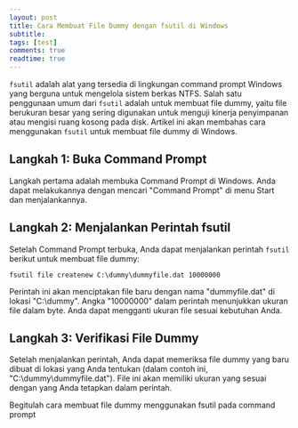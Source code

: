 ```yaml
---
layout: post
title: Cara Membuat File Dummy dengan fsutil di Windows
subtitle: 
tags: [test]
comments: true
readtime: true
---
```


`fsutil` adalah alat yang tersedia di lingkungan command prompt Windows yang berguna untuk mengelola sistem berkas NTFS. Salah satu penggunaan umum dari `fsutil` adalah untuk membuat file dummy, yaitu file berukuran besar yang sering digunakan untuk menguji kinerja penyimpanan atau mengisi ruang kosong pada disk. Artikel ini akan membahas cara menggunakan `fsutil` untuk membuat file dummy di Windows.

## Langkah 1: Buka Command Prompt

Langkah pertama adalah membuka Command Prompt di Windows. Anda dapat melakukannya dengan mencari "Command Prompt" di menu Start dan menjalankannya.

## Langkah 2: Menjalankan Perintah fsutil

Setelah Command Prompt terbuka, Anda dapat menjalankan perintah `fsutil` berikut untuk membuat file dummy:

```plaintext
fsutil file createnew C:\dummy\dummyfile.dat 10000000
```

Perintah ini akan menciptakan file baru dengan nama "dummyfile.dat" di lokasi "C:\dummy\". Angka "10000000" dalam perintah menunjukkan ukuran file dalam byte. Anda dapat mengganti ukuran file sesuai kebutuhan Anda.

## Langkah 3: Verifikasi File Dummy

Setelah menjalankan perintah, Anda dapat memeriksa file dummy yang baru dibuat di lokasi yang Anda tentukan (dalam contoh ini, "C:\dummy\dummyfile.dat"). File ini akan memiliki ukuran yang sesuai dengan yang Anda tetapkan dalam perintah.

Begitulah cara membuat file dummy menggunakan fsutil pada command prompt 
